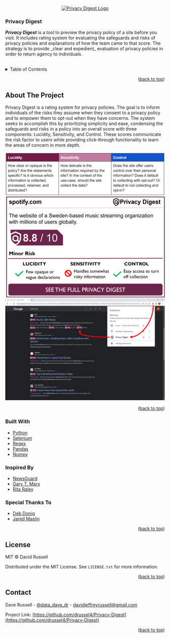 <div id="top"></div>

<!-- PROJECT LOGO -->
<br />

<div align="center">
  <a href="https://github.com/drussel4/Privacy-Digest">
    <img src="src/media/logo_privacy_digest.png.png" alt="Privacy Digest Logo" width="45%">
  </a>
</div>

<h3 align="left">Privacy Digest</h3>

  <p align="left">
    <b><i>Privacy Digest</i></b> is a tool to preview the privacy policy of a site before you visit. It includes rating system for evaluating the safeguards and risks of privacy policies and explanations of how the team came to that score. The strategy is to provide _clear and expedient_ evaluation of privacy policies in order to return agency to individuals.
    <br />
    <br />
  </p>
</div>


<!-- TABLE OF CONTENTS -->
<details>
  <summary>Table of Contents</summary>
  <ol>
    <li>
      <a href="#about-the-project">About The Project</a>
      <ul>
        <li><a href="#built-with">Built With</a></li>
        <li><a href="#inspired-by">Inspired By</a></li>
        <li><a href="#special-thanks-to">Special Thanks To</a></li>
      </ul>
    </li>
    <li><a href="#license">License</a></li>
    <li><a href="#contact">Contact</a></li>
  </ol>
</details>


<p align="right">(<a href="#top">back to top</a>)</p>

<!-- ABOUT THE PROJECT -->
## About The Project

Privacy Digest is a rating system for privacy policies. The goal is to inform individuals of the risks they assume when they consent to a privacy policy and to empower them to opt-out when they have concerns. The system seeks to accomplish this by prioritizing simplicity and ease, condensing the safeguards and risks in a policy into an overall score with three components: Lucidity, Sensitivity, and Control. These scores communicate the risk factor to users while providing click-through functionality to learn the areas of concern in more depth.

<div align="center">
    <img src="src/media/lucidity_sensitivity_control.png" alt="scores">
    <img src="src/media/spotify_modal.png" alt="modal">
    <img src="src/media/search_engine_privacy_digest.png" alt="search_engine">
</div>

<p align="right">(<a href="#top">back to top</a>)</p>



### Built With

* [Python](https://www.python.org/)
* [Selenium](https://selenium-python.readthedocs.io/)
* [Regex](https://docs.python.org/3/library/re.html)
* [Pandas](https://pandas.pydata.org/docs/)
* [Numpy](https://numpy.org/doc/)


### Inspired By

* [NewsGuard](https://www.newsguardtech.com/)
* [Gary T. Marx](https://web.mit.edu/gtmarx/www/tack.html)
* [Rita Raley](http://raley.english.ucsb.edu/wp-content/DV-uncorrected-proofs.pdf)


### Special Thanks To

* [Deb Donig](https://debdonig.com/professional/)
* [Jared Maslin](https://www.ischool.berkeley.edu/people/jared-maslin)


<p align="right">(<a href="#top">back to top</a>)</p>


<!-- LICENSE -->
## License

MIT © David Russell

Distributed under the MIT License. See `LICENSE.txt` for more information.

<p align="right">(<a href="#top">back to top</a>)</p>



<!-- CONTACT -->
## Contact

Dave Russell - [@data_dave_dr](https://twitter.com/data_dave_dr) - davidjeffreyrussell@gmail.com

Project Link: [https://github.com/drussel4/Privacy-Digest](https://github.com/drussel4/Privacy-Digest)

<p align="right">(<a href="#top">back to top</a>)</p>
